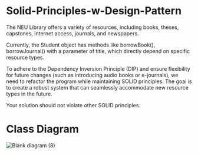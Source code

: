 # Solid-Principles-w-Design-Pattern


The NEU Library offers a variety of resources, including books, theses, capstones, internet access, journals, and newspapers.

Currently, the Student object has methods like borrowBook(), borrowJournal() with a parameter of title, which directly depend on specific resource types.

To adhere to the Dependency Inversion Principle (DIP) and ensure flexibility for future changes (such as introducing audio books or e-journals), we need to refactor the program while maintaining SOLID principles. The goal is to create a robust system that can seamlessly accommodate new resource types in the future.

Your solution should not violate other SOLID principles.


# Class Diagram

![Blank diagram (8)](https://github.com/Reirinn/Solid-Principles-w-Design-Pattern/assets/142465054/a1727103-c960-4db1-b8a1-33f1f73764ec)
